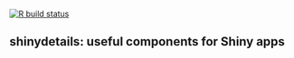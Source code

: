 <!-- badges: start -->
  [![R build status](https://github.com/hadexversum/shinyKrysia/workflows/R-CMD-check/badge.svg)](https://github.com/hadexversum/shinyKrysia/actions)

## shinydetails: useful components for Shiny apps
